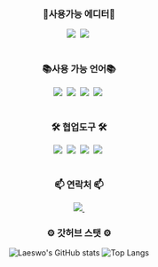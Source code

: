 
<h3 align="center">💾사용가능 에디터💾</h3>
<div align="center">
  <img src="https://img.shields.io/badge/UnReal-000000.svg?style=for-the-badge&logo=unrealengine&logoColor=ffffff" />&nbsp
  <img src="https://img.shields.io/badge/Unity-ffffff.svg?style=for-the-badge&logo=unity&logoColor=000000" />&nbsp
</div>
<br>
<h3 align="center">📚사용 가능 언어📚</h3>
<div align="center">
  <img src="https://img.shields.io/badge/c++-00599C.svg?style=for-the-badge&logo=cplusplus&logoColor=#ffffff" />&nbsp
   <img src="https://img.shields.io/badge/javascript-F7DF1E.svg?style=for-the-badge&logo=javascript&logoColor=20232a" />&nbsp
  <img src="https://img.shields.io/badge/BluePrint-137CBD.svg?style=for-the-badge&logo=blueprint&logoColor=FFFFFFF" />&nbsp
   <img src="https://img.shields.io/badge/C-000000.svg?style=for-the-badge&logo=c&logoColor=FFFFFFF" />&nbsp
</div>

<br>

<h3 align="center">🛠 협업도구 🛠</h3>
<div align="center">
  <img src="https://img.shields.io/badge/git-F05033.svg?style=for-the-badge&logo=git&logoColor=white" />&nbsp
  <img src="https://img.shields.io/badge/github-181717.svg?style=for-the-badge&logo=github&logoColor=white" />&nbsp
  <img src="https://img.shields.io/badge/Notion-F3F3F3.svg?style=for-the-badge&logo=notion&logoColor=black" />&nbsp
    <img src="https://img.shields.io/badge/figma-F24E1E.svg?style=for-the-badge&logo=figma&logoColor=white" />&nbsp
</div>

<br>

<h3 align="center">📫 연락처 📫</h3>
<div align="center">
  <a href="laeswo@gmail.com">
    <img
      src="https://img.shields.io/badge/laeswo@gmail.com-D14836?style=for-the-badge&logo=gmail&logoColor=white"/>&nbsp
  </a>
</div>
<h3 align="center">⚙️ 갓허브 스탯 ⚙️</h3>
<div align="center">
  
![Laeswo's GitHub stats](https://github-readme-stats.vercel.app/api?username=laeswo&show_icons=true&theme=radical)
![Top Langs](https://github-readme-stats.vercel.app/api/top-langs/?username=laeswo&layout=compact)

</div>

